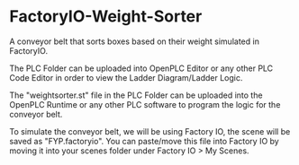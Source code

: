 # FactoryIO-Weight-Sorter
A conveyor belt that sorts boxes based on their weight simulated in FactoryIO.

The PLC Folder can be uploaded into OpenPLC Editor or any other PLC Code Editor in order to view the Ladder Diagram/Ladder Logic.

The "weightsorter.st" file in the PLC Folder can be uploaded into the OpenPLC Runtime or any other PLC software to program the logic for the conveyor belt.

To simulate the conveyor belt, we will be using Factory IO, the scene will be saved as "FYP.factoryio". You can paste/move this file into Factory IO by moving it into your scenes folder under Factory IO > My Scenes.
